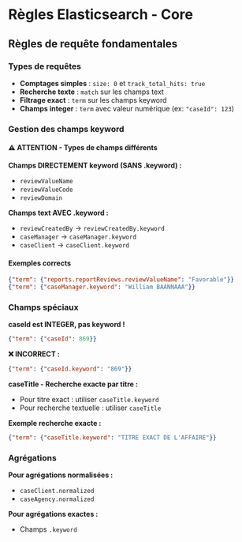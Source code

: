 # Règles Elasticsearch - Core

## Règles de requête fondamentales

### Types de requêtes
- **Comptages simples** : `size: 0` et `track_total_hits: true`
- **Recherche texte** : `match` sur les champs text
- **Filtrage exact** : `term` sur les champs keyword
- **Champs integer** : `term` avec valeur numérique (ex: `"caseId": 123`)

### Gestion des champs keyword

#### ⚠️ ATTENTION - Types de champs différents

**Champs DIRECTEMENT keyword (SANS .keyword) :**
- `reviewValueName`
- `reviewValueCode` 
- `reviewDomain`

**Champs text AVEC .keyword :**
- `reviewCreatedBy` → `reviewCreatedBy.keyword`
- `caseManager` → `caseManager.keyword`
- `caseClient` → `caseClient.keyword`

#### Exemples corrects
```json
{"term": {"reports.reportReviews.reviewValueName": "Favorable"}}
{"term": {"caseManager.keyword": "William BAANNAAA"}}
```

### Champs spéciaux

**caseId est INTEGER, pas keyword !**
```json
{"term": {"caseId": 869}}
```

**❌ INCORRECT :**
```json
{"term": {"caseId.keyword": "869"}}
```

**caseTitle - Recherche exacte par titre :**
- Pour titre exact : utiliser `caseTitle.keyword`
- Pour recherche textuelle : utiliser `caseTitle`

**Exemple recherche exacte :**
```json
{"term": {"caseTitle.keyword": "TITRE EXACT DE L'AFFAIRE"}}
```

### Agrégations

**Pour agrégations normalisées :**
- `caseClient.normalized`
- `caseAgency.normalized`

**Pour agrégations exactes :**
- Champs `.keyword`
